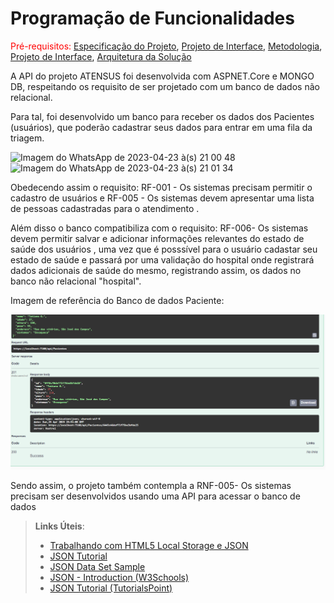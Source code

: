 # Programação de Funcionalidades

<span style="color:red">Pré-requisitos: <a href="2-Especificação do Projeto.md"> Especificação do Projeto</a></span>, <a href="3-Projeto de Interface.md"> Projeto de Interface</a>, <a href="4-Metodologia.md"> Metodologia</a>, <a href="3-Projeto de Interface.md"> Projeto de Interface</a>, <a href="5-Arquitetura da Solução.md"> Arquitetura da Solução</a>

A API do projeto ATENSUS foi desenvolvida com ASPNET.Core e MONGO DB, respeitando os requisito de ser projetado com um banco de dados não relacional. 

Para tal, foi desenvolvido um banco para receber os dados dos Pacientes (usuários), que poderão cadastrar seus dados para entrar em uma fila da triagem.

![Imagem do WhatsApp de 2023-04-23 à(s) 21 00 48](https://user-images.githubusercontent.com/90812412/233874664-c164de4e-0f46-42a8-aaca-aa1690b86271.jpg)
![Imagem do WhatsApp de 2023-04-23 à(s) 21 01 34](https://user-images.githubusercontent.com/90812412/233875097-6f249c4c-f383-4408-addc-542b99fb2ec0.jpg)


Obedecendo assim o requisito: RF-001 - Os sistemas precisam permitir o cadastro de usuários	e RF-005 - Os sistemas devem apresentar uma lista de pessoas cadastradas para o atendimento	.


Além disso o banco compatibiliza com o requisito: RF-006- Os sistemas devem permitir salvar e adicionar informações relevantes do estado de saúde dos usuários	, uma vez que é posssível para o usuário cadastar seu estado de saúde e passará por uma validação do hospital onde registrará dados adicionais de saúde do mesmo, registrando assim, os dados no banco não relacional "hospital".

Imagem de referência do Banco de dados Paciente: 

![DB MONO-PACIENTES](img/DB_mongo.PNG)   

Sendo assim, o projeto também contempla a RNF-005- Os sistemas precisam ser desenvolvidos usando uma API para acessar o banco de dados	 

> **Links Úteis**:
>
> - [Trabalhando com HTML5 Local Storage e JSON](https://www.devmedia.com.br/trabalhando-com-html5-local-storage-e-json/29045)
> - [JSON Tutorial](https://www.w3resource.com/JSON)
> - [JSON Data Set Sample](https://opensource.adobe.com/Spry/samples/data_region/JSONDataSetSample.html)
> - [JSON - Introduction (W3Schools)](https://www.w3schools.com/js/js_json_intro.asp)
> - [JSON Tutorial (TutorialsPoint)](https://www.tutorialspoint.com/json/index.htm)
